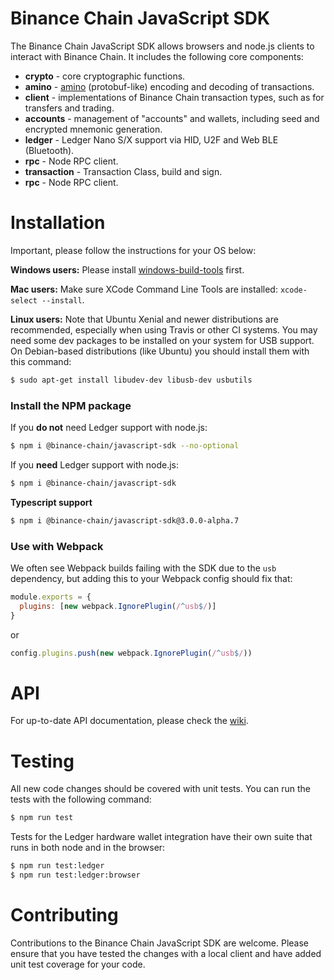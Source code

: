 # Binance Chain JavaScript SDK

The Binance Chain JavaScript SDK allows browsers and node.js clients to interact with Binance Chain. It includes the following core components:

* **crypto** - core cryptographic functions.
* **amino** - [amino](https://github.com/binance-chain/docs-site/blob/master/docs/encoding.md) (protobuf-like) encoding and decoding of transactions.
* **client** - implementations of Binance Chain transaction types, such as for transfers and trading.
* **accounts** - management of "accounts" and wallets, including seed and encrypted mnemonic generation.
* **ledger** - Ledger Nano S/X support via HID, U2F and Web BLE (Bluetooth).
* **rpc** - Node RPC client.
* **transaction** - Transaction Class, build and sign.
* **rpc** - Node RPC client.

# Installation

Important, please follow the instructions for your OS below:

**Windows users:** Please install [windows-build-tools](https://www.npmjs.com/package/windows-build-tools) first.

**Mac users:** Make sure XCode Command Line Tools are installed: `xcode-select --install`.

**Linux users:** Note that Ubuntu Xenial and newer distributions are recommended, especially when using Travis or other CI systems. You may need some dev packages to be installed on your system for USB support. On Debian-based distributions (like Ubuntu) you should install them with this command:
```bash
$ sudo apt-get install libudev-dev libusb-dev usbutils
```

### Install the NPM package
If you **do not** need Ledger support with node.js:
```bash
$ npm i @binance-chain/javascript-sdk --no-optional
```
If you **need** Ledger support with node.js:
```bash
$ npm i @binance-chain/javascript-sdk
```
**Typescript support**
```bash
$ npm i @binance-chain/javascript-sdk@3.0.0-alpha.7
```

### Use with Webpack

We often see Webpack builds failing with the SDK due to the `usb` dependency, but adding this to your Webpack config should fix that:
```js
module.exports = {
  plugins: [new webpack.IgnorePlugin(/^usb$/)]
}
```
or
```js
config.plugins.push(new webpack.IgnorePlugin(/^usb$/))
```

# API

For up-to-date API documentation, please check the [wiki](https://github.com/binance-chain/javascript-sdk/wiki).

# Testing

All new code changes should be covered with unit tests. You can run the tests with the following command:

```bash
$ npm run test
```

Tests for the Ledger hardware wallet integration have their own suite that runs in both node and in the browser:

```bash
$ npm run test:ledger
$ npm run test:ledger:browser
```

# Contributing

Contributions to the Binance Chain JavaScript SDK are welcome. Please ensure that you have tested the changes with a local client and have added unit test coverage for your code.
